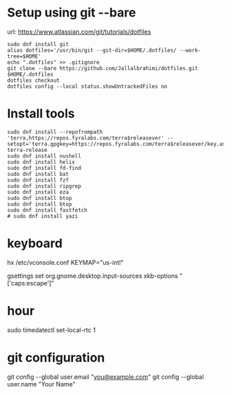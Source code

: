 # Setup using git --bare
url: https://www.atlassian.com/git/tutorials/dotfiles

```
sudo dnf install git
alias dotfiles='/usr/bin/git --git-dir=$HOME/.dotfiles/ --work-tree=$HOME'
echo ".dotfiles" >> .gitignore
git clone --bare https://github.com/Jallalbrahimi/dotfiles.git $HOME/.dotfiles
dotfiles checkout
dotfiles config --local status.showUntrackedFiles no
```


# Install tools
```
sudo dnf install --repofrompath 'terra,https://repos.fyralabs.com/terra$releasever' --setopt='terra.gpgkey=https://repos.fyralabs.com/terra$releasever/key.asc' terra-release
sudo dnf install nushell
sudo dnf install helix
sudo dnf install fd-find
sudo dnf install bat
sudo dnf install fzf
sudo dnf install ripgrep
sudo dnf install eza
sudo dnf install btop
sudo dnf install btop
sudo dnf install fastfetch
# sudo dnf install yazi
```

# keyboard
hx /etc/vconsole.conf
  KEYMAP="us-intl"

gsettings set org.gnome.desktop.input-sources xkb-options "['caps:escape']"
# hour
sudo timedatectl set-local-rtc 1 


# git configuration
  git config --global user.email "you@example.com"
  git config --global user.name "Your Name"
